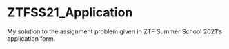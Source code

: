 # ZTFSS21_Application
My solution to the assignment problem given in ZTF Summer School 2021's application form.
